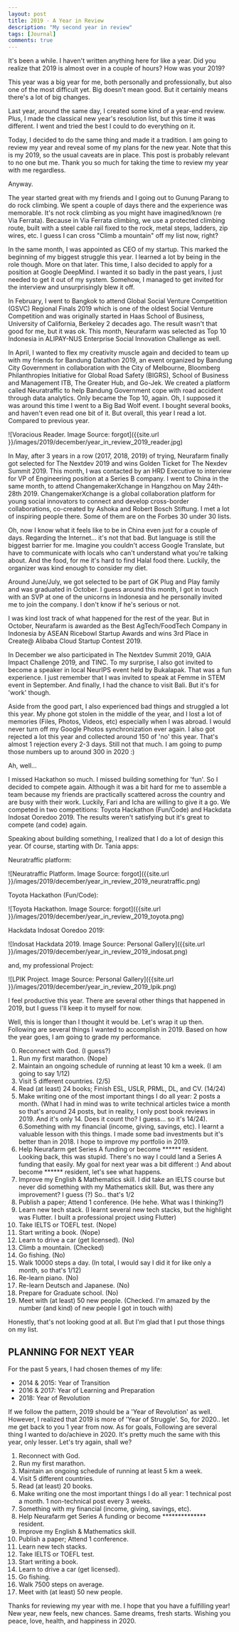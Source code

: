 ```yaml
---
layout: post
title: 2019 - A Year in Review
description: "My second year in review"
tags: [Journal]
comments: true
---
```


It's been a while. I haven't written anything here for like a year.
Did you realize that 2019 is almost over in a couple of hours? How was your 2019?

This year was a big year for me, both personally and professionally, but also one of the most difficult yet. Big doesn't mean good. But it certainly means there's a lot of big changes.

Last year, around the same day, I created some kind of a year-end review. Plus, I made the classical new year's resolution list, but this time it was different. I went and tried the best I could to do everything on it. 

Today, I decided to do the same thing and made it a tradition. I am going to review my year and reveal some of my plans for the new year. Note that this is my 2019, so the usual caveats are in place. This post is probably relevant to no one but me. Thank you so much for taking the time to review my year with me regardless.

Anyway.

The year started great with my friends and I going out to Gunung Parang to do rock climbing. We spent a couple of days there and the experience was memorable. It's not rock climbing as you might have imagined/known (re Via Ferrata). Because in Via Ferrata climbing, we use a protected climbing route, built with a steel cable rail fixed to the rock, metal steps, ladders, zip wires, etc. I guess I can cross "Climb a mountain" off my list now, right?

In the same month, I was appointed as CEO of my startup. This marked the beginning of my biggest struggle this year. I learned a lot by being in the role though. More on that later. This time, I also decided to apply for a position at Google DeepMind. I wanted it so badly in the past years, I just needed to get it out of my system. Somehow, I managed to get invited for the interview and unsurprisingly blew it off.

In February, I went to Bangkok to attend Global Social Venture Competition (GSVC) Regional Finals 2019 which is one of the oldest Social Venture Competition and was originally started in Haas School of Business, University of California, Berkeley 2 decades ago. The result wasn't that good for me, but it was ok. This month, Neurafarm was selected as Top 10 Indonesia in ALIPAY-NUS Enterprise Social Innovation Challenge as well.

In April, I wanted to flex my creativity muscle again and decided to team up with my friends for Bandung Datathon 2019, an event organized by Bandung City Government in collaboration with the City of Melbourne, Bloomberg Philanthropies Initiative for Global Road Safety (BIGRS), School of Business and Management ITB, The Greater Hub, and Go-Jek. We created a platform called Neuratraffic to help Bandung Government cope with road accident through data analytics. Only became the Top 10, again. Oh, I supposed it was around this time I went to a Big Bad Wolf event. I bought several books, and haven't even read one bit of it. But overall, this year I read a lot. Compared to previous year.

![Voracious Reader. Image Source: forgot]({{site.url }}/images/2019/december/year_in_review_2019_reader.jpg)

In May, after 3 years in a row (2017, 2018, 2019) of trying, Neurafarm finally got selected for The Nextdev 2019 and wins Golden Ticket for The Nexdev Summit 2019. This month, I was contacted by an HRD Executive to interview for VP of Engineering position at a Series B company. I went to China in the same month, to attend ChangemakerXchange in Hangzhou on May 24th-28th 2019. ChangemakerXchange is a global collaboration platform for young social innovators to connect and develop cross-border collaborations, co-created by Ashoka and Robert Bosch Stiftung. I met a lot of inspiring people there. Some of them are on the Forbes 30 under 30 lists. 

Oh, now I know what it feels like to be in China even just for a couple of days. Regarding the Internet... it's not that bad. But language is still the biggest barrier for me. Imagine you couldn't access Google Translate, but have to communicate with locals who can't understand what you're talking about. And the food, for me it's hard to find Halal food there. Luckily, the organizer was kind enough to consider my diet.

Around June/July, we got selected to be part of GK Plug and Play family and was graduated in October. I guess around this month, I got in touch with an SVP at one of the unicorns in Indonesia and he personally invited me to join the company. I don't know if he's serious or not.

 I was kind lost track of what happened for the rest of the year. But in October, Neurafarm is awarded as the Best AgTech/FoodTech Company in Indonesia by ASEAN Ricebowl Startup Awards and wins 3rd Place in Create@ Alibaba Cloud Startup Contest 2019. 

In December we also participated in The Nextdev Summit 2019, GAIA Impact Challenge 2019, and TINC. To my surprise, I also got invited to become a speaker in local NeurIPS event held by Bukalapak. That was a fun experience. I just remember that I was invited to speak at Femme in STEM event in September. And finally, I had the chance to visit Bali. But it's for 'work' though. 

Aside from the good part, I also experienced bad things and struggled a lot this year. My phone got stolen in the middle of the year, and I lost a lot of memories (Files, Photos, Videos, etc) especially when I was abroad. I would never turn off my Google Photos synchronization ever again. I also got rejected a lot this year and collected around 150 of 'no' this year. That's almost 1 rejection every 2-3 days. Still not that much. I am going to pump those numbers up to around 300 in 2020 :)

Ah, well...

I missed Hackathon so much. I missed building something for 'fun'. So I decided to compete again. Although it was a bit hard for me to assemble a team because my friends are practically scattered across the country and are busy with their work. Luckily, Fari and Icha are willing to give it a go. We competed in two competitions: Toyota Hackathon (Fun/Code) and Hackdata Indosat Ooredoo 2019. The results weren't satisfying but it's great to compete (and code) again. 

Speaking about building something, I realized that I do a lot of design this year. Of course, starting with Dr. Tania apps:

Neuratraffic platform:

![Neuratraffic Platform. Image Source: forgot]({{site.url }}/images/2019/december/year_in_review_2019_neuratraffic.png)

Toyota Hackathon (Fun/Code):

![Toyota Hackathon. Image Source: forgot]({{site.url }}/images/2019/december/year_in_review_2019_toyota.png)

Hackdata Indosat Ooredoo 2019:

![Indosat Hackdata 2019. Image Source: Personal Gallery]({{site.url }}/images/2019/december/year_in_review_2019_indosat.png)

and, my professional Project:

![LPIK Project. Image Source: Personal Gallery]({{site.url }}/images/2019/december/year_in_review_2019_lpik.png)

I feel productive this year. There are several other things that happened in 2019, but I guess I'll keep it to myself for now.

Well, this is longer than I thought it would be. Let's wrap it up then. Following are several things I wanted to accomplish in 2019. Based on how the year goes, I am going to grade my performance.

0. Reconnect with God. (I guess?)
1. Run my first marathon. (Nope)
2. Maintain an ongoing schedule of running at least 10 km a week. (I am going to say 1/12)
3. Visit 5 different countries. (2/5)
4. Read (at least) 24 books; Finish ESL, USLR, PRML, DL, and CV. (14/24)
5. Make writing one of the most important things I do all year: 2 posts a month. (What I had in mind was to write technical articles twice a month so that's around 24 posts, but in reality, I only post book reviews in 2019. And it's only 14. Does it count tho? I guess... so it's 14/24).
6.Something with my financial (income, giving, savings, etc). I learnt a valuable lesson with this things. I made some bad investments but it's better than in 2018. I hope to improve my portfolio in 2019.
7. Help Neurafarm get Series A funding or become ****** resident. Looking back, this was stupid. There's no way I could land a Series A funding that easily. My goal for next year was a bit different :) And about become ****** resident, let's see what happens.
8. Improve my English & Mathematics skill. I did take an IELTS course but never did something with my Mathematics skill. But, was there any improvement? I guess (?) So.. that's 1/2
9. Publish a paper; Attend 1 conference. (He hehe. What was I thinking?)
10. Learn new tech stack. (I learnt several new tech stacks, but the highlight was Flutter. I built a professional project using Flutter) 
11. Take IELTS or TOEFL test. (Nope)
12. Start writing a book. (Nope)
13. Learn to drive a car (get licensed). (No)
14. Climb a mountain. (Checked)
15. Go fishing. (No)
16. Walk 10000 steps a day. (In total, I would say I did it for like only a month, so that's 1/12)
17. Re-learn piano. (No)
18. Re-learn Deutsch and Japanese. (No)
19. Prepare for Graduate school. (No)
20. Meet with (at least) 50 new people. (Checked. I'm amazed by the number (and kind) of new people I got in touch with)

Honestly, that's not looking good at all. But I'm glad that I put those things on my list.

## PLANNING FOR NEXT YEAR

For the past 5 years, I had chosen themes of my life:

- 2014 & 2015: Year of Transition
- 2016 & 2017: Year of Learning and Preparation
- 2018: Year of Revolution

If we follow the pattern, 2019 should be a 'Year of Revolution' as well. However, I realized that 2019 is more of 'Year of Struggle'. So, for 2020.. let me get back to you 1 year from now. As for goals, Following are several thing I wanted to do/achieve in 2020. It's pretty much the same with this year, only lesser. Let's try again, shall we?

1. Reconnect with God.
2. Run my first marathon.
3. Maintain an ongoing schedule of running at least 5 km a week.
3. Visit 5 different countries.
4. Read (at least) 20 books.
5. Make writing one the most important things I do all year: 1 technical post a month. 1 non-technical post every 3 weeks.
6. Something with my financial (income, giving, savings, etc).
7. Help Neurafarm get Series A funding or become ************** resident.
8. Improve my English & Mathematics skill.
9. Publish a paper; Attend 1 conference.
10. Learn new tech stacks.
11. Take IELTS or TOEFL test.
12. Start writing a book.
13. Learn to drive a car (get licensed).
14. Go fishing.
15. Walk 7500 steps on average.
16. Meet with (at least) 50 new people.

Thanks for reviewing my year with me. I hope that you have a fulfilling year! New year, new feels, new chances. Same dreams, fresh starts. Wishing you peace, love, health, and happiness in 2020.
